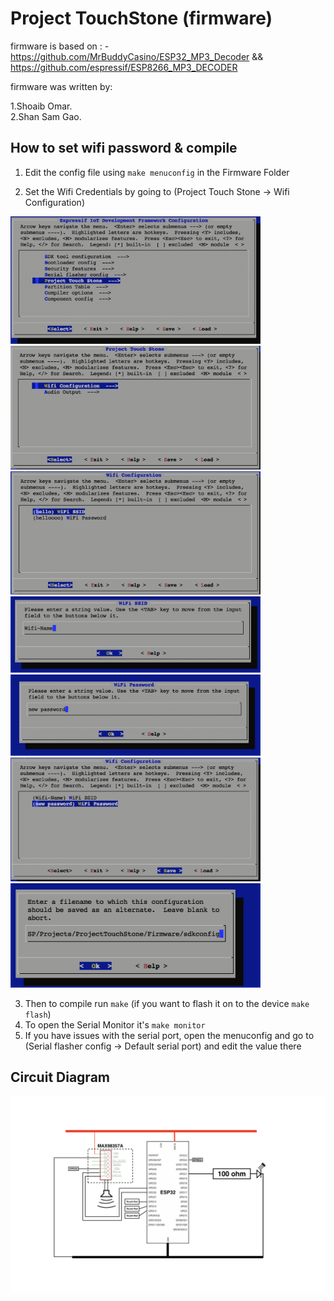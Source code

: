 # Project TouchStone (firmware)
firmware is based on : - https://github.com/MrBuddyCasino/ESP32_MP3_Decoder && https://github.com/espressif/ESP8266_MP3_DECODER

firmware was written by:

1.Shoaib Omar.<br>
2.Shan Sam Gao.

## How to set wifi password & compile 

1. Edit the config file using `make menuconfig` in the Firmware Folder

2. Set the Wifi Credentials by going to (Project Touch Stone -> Wifi Configuration)

  <img src="Images/1.png" width="400"></img><br>
  <img src="Images/2.png" width="400"></img><br>
  <img src="Images/3.png" width="400"></img><br>
  <img src="Images/4.png" width="400"></img><br>
  <img src="Images/5.png" width="400"></img><br>
  <img src="Images/6.png" width="400"></img><br>
  <img src="Images/7.png" width="400"></img><br>

3. Then to compile run `make` (if you want to flash it on to the device `make flash`)
4. To open the Serial Monitor it's `make monitor`
5. If you have issues with the serial port, open the menuconfig and go to (Serial flasher config -> Default serial port) and edit the value there

## Circuit Diagram

![Circuit Diagram](Circuit.png)
